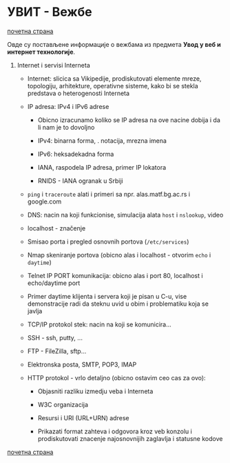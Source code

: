 # УВИТ - Вежбе

[почетна страна](../README.md)

Овде су постављене информације о вежбама из предмета **Увод у веб и интернет технологије**.

1. Internet i servisi Interneta

    * Internet:  slicica sa Vikipedije, prodiskutovati elemente mreze, topologiju, arhitekture, operativne sisteme, kako bi se stekla predstava o heterogenosti Interneta  

    * IP adresa: IPv4 i IPv6 adrese

        * Obicno izracunamo koliko se IP adresa na ove nacine dobija i da li nam je to dovoljno

        * IPv4: binarna forma, . notacija, mrezna imena

        * IPv6: heksadekadna forma

        * IANA, raspodela IP adresa, primer IP lokatora

        * RNIDS - IANA ogranak u Srbiji

    * `ping` i `traceroute` alati i primeri sa npr. alas.matf.bg.ac.rs i google.com  

    * DNS: nacin na koji funkcionise, simulacija alata `host` i `nslookup`, video

    * localhost - značenje

    * Smisao porta i pregled osnovnih portova (`/etc/services`)  

    * Nmap skeniranje portova (obicno alas i localhost - otvorim `echo` i `daytime`)  

    * Telnet IP PORT komunikacija: obicno alas i port 80, localhost i echo/daytime port  

    * Primer daytime klijenta i servera koji je pisan u C-u, vise demonstracije radi da steknu uvid u obim i problematiku koja se javlja  

    * TCP/IP protokol stek: nacin na koji se komunicira…

    * SSH - ssh, putty, ...

    * FTP -  FileZilla, sftp...

    * Elektronska posta, SMTP, POP3, IMAP

    * HTTP protokol - vrlo detaljno (obicno ostavim ceo cas za ovo): 

       * Objasniti razliku izmedju veba i Interneta

       * W3C organizacija

       * Resursi i URI (URL+URN) adrese

       * Prikazati format zahteva i odgovora kroz veb konzolu i prodiskutovati znacenje najosnovnijih zaglavlja i statusne kodove

[почетна страна](../README.md)
